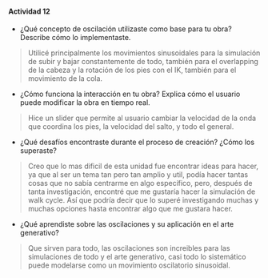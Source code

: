 #### Actividad 12

- ¿Qué concepto de oscilación utilizaste como base para tu obra? Describe cómo lo implementaste.

> Utilicé principalmente los movimientos sinusoidales para la simulación de subir y bajar constantemente de todo, también para el overlapping de la cabeza y la rotación de los pies con el IK, también para el movimiento de la cola.

- ¿Cómo funciona la interacción en tu obra? Explica cómo el usuario puede modificar la obra en tiempo real.

> Hice un slider que permite al usuario cambiar la velocidad de la onda que coordina los pies, la velocidad del salto, y todo el general.

- ¿Qué desafíos encontraste durante el proceso de creación? ¿Cómo los superaste?

> Creo que lo mas dificil de esta unidad fue encontrar ideas para hacer, ya que al ser un tema tan pero tan amplio y util, podía hacer tantas cosas que no sabía centrarme en algo específico, pero, después de tanta investigación, encontré que me gustaría hacer la simulación de walk cycle. Así que podría decir que lo superé investigando muchas y muchas opciones hasta encontrar algo que me gustara hacer.

- ¿Qué aprendiste sobre las oscilaciones y su aplicación en el arte generativo?

> Que sirven para todo, las oscilaciones son increibles para las simulaciones de todo y el arte generativo, casi todo lo sistemático puede modelarse como un movimiento oscilatorio sinusoidal.